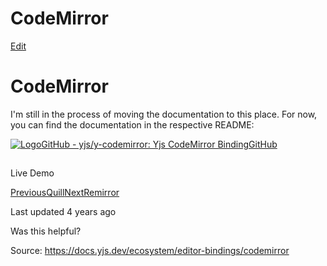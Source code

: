 # CodeMirror

[Edit](https://github.com/yjs/docs/blob/main/ecosystem/editor-bindings/codemirror.md)

# CodeMirror

I'm still in the process of moving the documentation to this place. For now, you can find the documentation in the respective README:

[![Logo](https://docs.yjs.dev/~gitbook/image?url=https%3A%2F%2Fgithub.com%2Ffluidicon.png&width=20&dpr=4&quality=100&sign=46771325&sv=2)GitHub - yjs/y-codemirror: Yjs CodeMirror BindingGitHub](https://github.com/yjs/y-codemirror/)

## 

[](#live-demo)

Live Demo

[PreviousQuill](/ecosystem/editor-bindings/quill)[NextRemirror](/ecosystem/editor-bindings/remirror)

Last updated 4 years ago

Was this helpful?

Source: https://docs.yjs.dev/ecosystem/editor-bindings/codemirror
